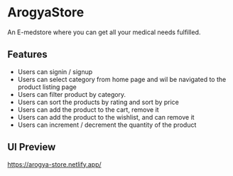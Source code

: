 # ArogyaStore

An E-medstore where you can get all your medical needs fulfilled.

## Features

- Users can signin / signup
- Users can select category from home page and wil be navigated to the product listing page
- Users can filter product by category.
- Users can sort the products by rating and sort by price 
- Users can add the product to the cart, remove it
- Users can add the product to the wishlist, and can remove it
- Users can increment / decrement the quantity of the product


## UI Preview

https://arogya-store.netlify.app/
